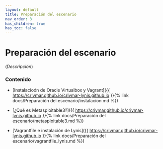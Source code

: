 ```yaml
---
layout: default
title: Preparación del escenario
nav_order: 3
has_children: true
has_toc: false
---
```


# Preparación del escenario

(*Descripción*)

### Contenido

- [Instalacioón de Oracle Virtualbox y Vagrant]({{ https://crivmar.github.io/crivmar-lynis.github.io }}{% link docs/Preparación del escenario/instalacion.md %})

- [¿Qué es Metasploitable3?]({{ https://crivmar.github.io/crivmar-lynis.github.io }}{% link docs/Preparación del escenario/metasploitable3.md %})

- [Vagrantfile e instalación de Lynis]({{ https://crivmar.github.io/crivmar-lynis.github.io }}{% link docs/Preparación del escenario/vagrantfile_lynis.md %})
